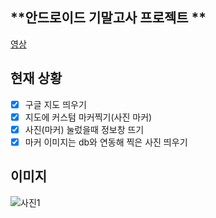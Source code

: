 
## **안드로이드 기말고사 프로젝트 **  ##

[영상](https://www.youtube.com/watch?v=KGw7jAg-7VE)

**현재 상황**
----------
- [x]  구글 지도 띄우기
- [x]  지도에 커스텀 마커찍기(사진 마커)
- [x]  사진(마커) 눌렀을때 정보창 뜨기
- [x]  마커 이미지는 db와 연동해 찍은 사진 띄우기

## 이미지

![사진1](https://assets.materialup.com/uploads/3bbeda63-3a64-4d9c-8967-797614f9bb1a/preview.png)
